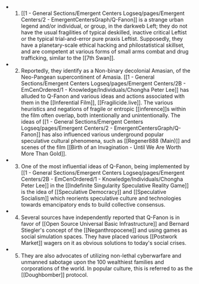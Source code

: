 - 1. [[1 - General Sections/Emergent Centers Logseq/pages/Emergent Centers/2 - EmergentCentersGraph/Q-Fanon]] is a strange urban legend and/or individual, or group, in the darkweb Left; they do not have the usual fragilities of typical deskilled, inactive critical Leftist or the typical trial-and-error pure praxis Leftist.  Supposedly, they have a planetary-scale ethical hacking and philostatistical skillset, and are competent at various forms of small arms combat and drug trafficking, similar to the [[7th Swan]].
- 2. Reportedly, they identify as a Non-binary decolonial Amasian, of the Neo-Pangean supercontinent of Amasia. [[1 - General Sections/Emergent Centers Logseq/pages/Emergent Centers/2B - EmCenOrdered/1 - Knowledge/Individuals/Chongha Peter Lee]] has alluded to Q-Fanon and various ideas and actions associated with them in the [[Inferential Film]], [[Fragilicide.live]]. The various heuristics and negations of fragile or entropic [[inference]]s within the film often overlap, both intentionally and unintentionally. The ideas of [[1 - General Sections/Emergent Centers Logseq/pages/Emergent Centers/2 - EmergentCentersGraph/Q-Fanon]] has also influenced various underground popular speculative cultural phenomena, such as [[Regener888 (Main)]] and scenes of the film [[Birth of an Invagination - Until We Are Worth More Than Gold]].
- 3. One of the most influential ideas of Q-Fanon, being implemented by [[1 - General Sections/Emergent Centers Logseq/pages/Emergent Centers/2B - EmCenOrdered/1 - Knowledge/Individuals/Chongha Peter Lee]] in the [[Indefinite Singularity Speculative Reality Game]] is the idea of [[Speculative Democracy]] and [[Speculative Socialism]] which reorients speculative culture and technologies towards emancipatory ends to build collective consensus.
- 4. Several sources have independently reported that Q-Fanon is in favor of [[Open Source Universal Basic Infrastructure]] and Bernard Stiegler's concept of the [[Neganthropocene]] and using games as social simulation spaces. They have placed various [[Postwork Market]] wagers on it as obvious solutions to today's social crises.
- 5. They are also advocates of utilizing non-lethal cyberwarfare and unmanned sabotage upon the 100 wealthiest families and corporations of the world. In popular culture, this is referred to as the [[Doughbomber]] protocol.
